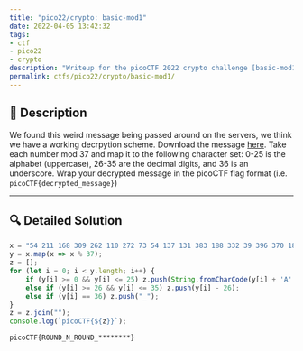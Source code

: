 ```yaml
---
title: "pico22/crypto: basic-mod1"
date: 2022-04-05 13:42:32
tags:
- ctf
- pico22
- crypto
description: "Writeup for the picoCTF 2022 crypto challenge [basic-mod1]."
permalink: ctfs/pico22/crypto/basic-mod1/
---
```


## 📜 Description
We found this weird message being passed around on the servers, we think we have a working decrpytion scheme. Download the message [here](https://artifacts.picoctf.net/c/396/message.txt). Take each number mod 37 and map it to the following character set: 0-25 is the alphabet (uppercase), 26-35 are the decimal digits, and 36 is an underscore. Wrap your decrypted message in the picoCTF flag format (i.e. `picoCTF{decrypted_message}`)

---

## 🔍 Detailed Solution

```js
x = "54 211 168 309 262 110 272 73 54 137 131 383 188 332 39 396 370 182 328 327 366 70".split(" ");
y = x.map(x => x % 37);
z = [];
for (let i = 0; i < y.length; i++) {
	if (y[i] >= 0 && y[i] <= 25) z.push(String.fromCharCode(y[i] + 'A'.charCodeAt(0)));
	else if (y[i] >= 26 && y[i] <= 35) z.push(y[i] - 26);
	else if (y[i] == 36) z.push("_");
}
z = z.join("");
console.log(`picoCTF{${z}}`);
```
```
picoCTF{R0UND_N_R0UND_********}
```